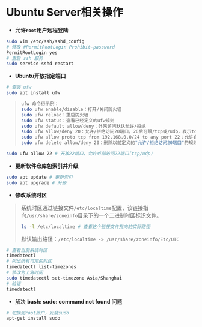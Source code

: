 # Ubuntu Server相关操作

- **允许`root`用户远程登陆**

```bash
sudo vim /etc/ssh/sshd_config
# 修改 #PermitRootLogin Prohibit-password 
PermitRootLogin yes
# 重启 ssh 服务
sudo service sshd restart
```

- **Ubuntu开放指定端口**

```bash
# 安装 ufw
sudo apt install ufw
```

> ```bash
> ufw 命令行示例：
> sudo ufw enable/disable：打开/关闭防火墙
> sudo ufw reload：重启防火墙
> sudo ufw status：查看已经定义的ufw规则
> sudo ufw default allow/deny：外来访问默认允许/拒绝
> sudo ufw allow/deny 20：允许/拒绝访问20端口，20后可跟/tcp或/udp，表示tcp或udp封包。
> sudo ufw allow proto tcp from 192.168.0.0/24 to any port 22：允许自192.168.0.0/24的tcp封包访问本机的22端口。
> sudo ufw delete allow/deny 20：删除以前定义的"允许/拒绝访问20端口"的规则
> ```

```bash
sudo ufw allow 22 # 开放22端口，允许外部访问22端口(tcp/udp)
```

- **更新软件仓库包索引并升级**

```bash
sudo apt update # 更新索引
sudo apt upgrade # 升级
```

- **修改系统时区**

> 系统时区通过链接文件`/etc/localtime`配置，该链接指向`/usr/share/zoneinfo`目录下的一个二进制时区标识文件。
>
> ```bash
> ls -l /etc/localtime # 查看这个链接文件指向的实际路径
> ```
>
> 默认输出路径：`/etc/localtime -> /usr/share/zoneinfo/Etc/UTC`

```bash
# 查看当前系统时区
timedatectl
# 列出所有可用的时区
timedatectl list-timezones
# 修改为上海时间
sudo timedatectl set-timezone Asia/Shanghai
# 验证
timedatectl
```

- 解决 **bash: sudo: command not found** 问题

```bash
# 切换到root账户，安装sudo
apt-get install sudo
```















